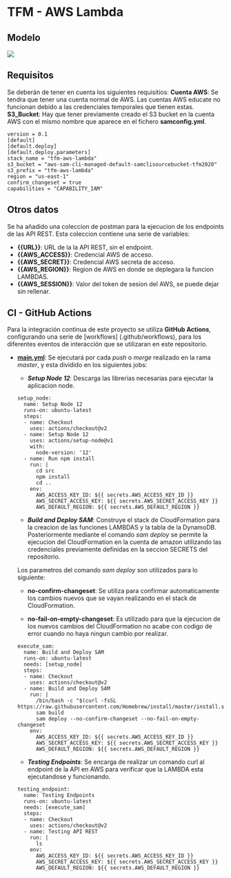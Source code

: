 # TFM - AWS Lambda

## Modelo

![](https://www.planttext.com/api/plantuml/png/b951YW8n44NtEKNM8rwW5uEe22u61foTkCWaXGQIL9DKO4GycGkFD5SmTaVJserW5g7vdwx_ykl_T9u44fwYDOmnqcI0_oo-64-dkQGH8V1P38GM_A7HhcUaLSMNZehWX8MAhyXhjorg-fs67R12cxuiqTR2xIi-QpyQv_WCzErHHKclU2IgWTHX5WL1UbsJHZS0-bU32x33w4F9w25btlShaXWT-NtVq4wbtf-SNkuqgYqyDj6PdHTNtLTOlBhjCBqfjxdUT1eHb53dwIuQ8OcqiJd6NmDTcDji_Z4UVzuNnrgoBDxYksBEROUm2QJtMdC1003__mC0)

## Requisitos

Se deberán de tener en cuenta los siguientes requisitios:
  **Cuenta AWS**: Se tendra que tener una cuenta normal de AWS. Las cuentas AWS educate no funcionan debido a las credenciales temporales que tienen estas.
  **S3_Bucket**: Hay que tener previamente creado el S3 bucket en la cuenta AWS con el mismo nombre que aparece en el fichero **samconfig.yml**.

  ```
  version = 0.1
  [default]
  [default.deploy]
  [default.deploy.parameters]
  stack_name = "tfm-aws-lambda"
  s3_bucket = "aws-sam-cli-managed-default-samclisourcebucket-tfm2020"
  s3_prefix = "tfm-aws-lambda"
  region = "us-east-1"
  confirm_changeset = true
  capabilities = "CAPABILITY_IAM"
  ```

## Otros datos

Se ha añadido una coleccion de postman para la ejecucion de los endpoints de las API REST. Esta coleccion contiene una serie de variables:
  - **{{URL}}**: URL de la la API REST, sin el endpoint.
  - **{{AWS_ACCESS}}**: Credencial AWS de acceso.
  - **{{AWS_SECRET}}**: Credencial AWS secreta de acceso.
  - **{{AWS_REGION}}**: Region de AWS en donde se deplegara la funcion LAMBDAS.
  - **{{AWS_SESSION}}**: Valor del token de sesion del AWS, se puede dejar sin rellenar.

## CI - GitHub Actions

Para la integración continua de este proyecto se utiliza **GitHub Actions**, configurando una serie de [workflows] (.github/workflows), para los diferentes eventos de interacción que se utilizaran en este repositorio.

- [**main.yml**](.github/workflows/main.yml): Se ejecutará por cada *push* o *merge* realizado en la rama *master*, y esta dividido en los siguientes jobs:

	- ***Setup Node 12***: Descarga las librerias necesarias para ejecutar la aplicacion node.
	
	```
	setup_node:
      name: Setup Node 12
      runs-on: ubuntu-latest
      steps:
      - name: Checkout
        uses: actions/checkout@v2
      - name: Setup Node 12
        uses: actions/setup-node@v1
        with:
          node-version: '12'
      - name: Run npm install
        run: |
          cd src
          npm install
          cd ..
        env:
          AWS_ACCESS_KEY_ID: ${{ secrets.AWS_ACCESS_KEY_ID }}
          AWS_SECRET_ACCESS_KEY: ${{ secrets.AWS_SECRET_ACCESS_KEY }}
          AWS_DEFAULT_REGION: ${{ secrets.AWS_DEFAULT_REGION }}
    ```      
	
	- ***Build and Deploy SAM***: Construye el stack de CloudFormation para la creacion de las funciones LAMBDAS y la tabla de la DynamoDB. Posteriormente mediante el comando *sam deploy* se permite la ejecucion del CloudFormation en la cuenta de amazon utilizando las credenciales previamente definidas en la seccion SECRETS del repositorio.
	
	Los parametros del comando *sam deploy* son utilizados para lo siguiente:
		
	- **no-confirm-changeset**: Se utiliza para confirmar automaticamente los cambios nuevos que se vayan realizando en el stack de CloudFormation.
		
	- **no-fail-on-empty-changeset**: Es utilizado para que la ejecucion de los nuevos cambios del CloudFormation no acabe con codigo de error cuando no haya ningun cambio por realizar.

	```
    execute_sam:
      name: Build and Deploy SAM
      runs-on: ubuntu-latest
      needs: [setup_node]
      steps:
      - name: Checkout
        uses: actions/checkout@v2
      - name: Build and Deploy SAM
        run: |
          /bin/bash -c "$(curl -fsSL https://raw.githubusercontent.com/Homebrew/install/master/install.sh)"
          sam build
          sam deploy --no-confirm-changeset --no-fail-on-empty-changeset
        env:
          AWS_ACCESS_KEY_ID: ${{ secrets.AWS_ACCESS_KEY_ID }}
          AWS_SECRET_ACCESS_KEY: ${{ secrets.AWS_SECRET_ACCESS_KEY }}
          AWS_DEFAULT_REGION: ${{ secrets.AWS_DEFAULT_REGION }}
     ```


	- ***Testing Endpoints***: Se encarga de realizar un comando curl al endpoint de la API en AWS para verificar que la LAMBDA esta ejecutandose y funcionando.

	```
    testing_endpoint:
      name: Testing Endpoints
      runs-on: ubuntu-latest
      needs: [execute_sam]
      steps:
      - name: Checkout
        uses: actions/checkout@v2
      - name: Testing API REST
        run: |
          ls 
        env:
          AWS_ACCESS_KEY_ID: ${{ secrets.AWS_ACCESS_KEY_ID }}
          AWS_SECRET_ACCESS_KEY: ${{ secrets.AWS_SECRET_ACCESS_KEY }}
          AWS_DEFAULT_REGION: ${{ secrets.AWS_DEFAULT_REGION }}
	```
